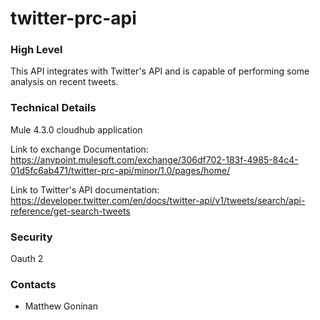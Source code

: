 # twitter-prc-api

### High Level

This API integrates with Twitter's API and is capable of performing some analysis on recent tweets.

### Technical Details

Mule 4.3.0 cloudhub application

Link to exchange Documentation: https://anypoint.mulesoft.com/exchange/306df702-183f-4985-84c4-01d5fc6ab471/twitter-prc-api/minor/1.0/pages/home/

Link to Twitter's API documentation: https://developer.twitter.com/en/docs/twitter-api/v1/tweets/search/api-reference/get-search-tweets

### Security

Oauth 2

### Contacts

- Matthew Goninan